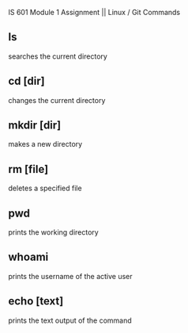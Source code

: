 IS 601 Module 1 Assignment || Linux / Git Commands

## ls

searches the current directory

## cd [dir]

changes the current directory

## mkdir [dir]

makes a new directory

## rm [file]

deletes a specified file

## pwd

prints the working directory

## whoami

prints the username of the active user

## echo [text]

prints the text output of the command

